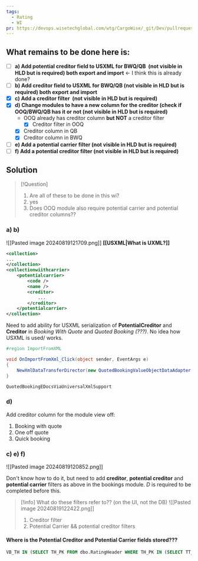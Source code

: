 ```yaml
---
tags:
  - Rating
  - WI
pr: https://devops.wisetechglobal.com/wtg/CargoWise/_git/Dev/pullrequest/264036?path=%2FEnterprise%2FProduct%2FCore%2FUniversalDataBuss%2FUniversalDataBuss.DataObjects%2FDataObjects%2FUniversalCommon%2FOrganisationData.cs
---
```

## What remains to be done here is:

- [ ] **a) Add potential creditor field to USXML for BWQ/QB  (not visible in HLD but is required) both export and import** <- I think this is already done?
- [ ] **b) Add creditor field to USXML for BWQ/QB (not visible in HLD but is required) both export and import**
- [x] **c) Add a creditor filter  (not visible in HLD but is required)**
- [x] **d) Change modules to have a new column for the creditor (check if OOQ/BWQ/QB has it or not (not visible in HLD but is required)**
	- OOQ already has creditor column **but NOT** a creditor filter
		- [x] Creditor filter in OOQ
	- [x] Creditor column in QB
	- [x] Creditor column in BWQ
- [ ] **e) Add a potential carrier filter (not visible in HLD but is required)**
- [ ] **f) Add a potential creditor filter (not visible in HLD but is required)**

## Solution

> [!Question]
> 1. Are all of these to be done in this wi?
> 	1. yes
> 2. Does OOQ module also require potential carrier and potential creditor columns??

### a) b)
![[Pasted image 20240819121709.png]]
**[[USXML|What is UXML?]]**

```xml
<collection>
...
</collection>
<collectionwiithcarrier>
	<potentialcarrier>
		<code />
		<name />
		<creditor>
			...
		</creditor>
	</potentialcarrier>
</collection>
```

Need to add ability for USXML serialization of **PotentialCreditor** and **Creditor** in *Booking With Quote* and *Quoted Booking (???)*. No idea how USXML is used/ works.

```csharp
#region ImportFromXML

void OnImportFromXml_Click(object sender, EventArgs e)
{
	NewXmlDataTransferDirector(new QuotedBookingValueObjectDataAdapter()).PromptUserAndImport(BillingInterfaceName.QuotedBookingXmlImport); // Interface name for billing purposes
}
```

```csharp
QuotedBookingEDocsViaUniversalXmlSupport
```

### d)
Add creditor column for the module view off:
1. Booking with quote
2. One off quote
3. Quick booking

### c) e) f)
![[Pasted image 20240819120852.png]]

Don't know how to do it, but need to add **creditor**, **potential creditor** and **potential carrier** filters as above in the bookings module. *D* is required to be completed before this.

> [!info] What do these filters refer to?? (on the UI, not the DB)
>  ![[Pasted image 20240819122422.png]]
> 1. Creditor filter
> 2. Potential Carrier && potential creditor filters

#### Where is the Potential Creditor and Potential Carrier fields stored???

```sql
VB_TH IN (SELECT TH_PK FROM dbo.RatingHeader WHERE TH_PK IN (SELECT TT_TH FROM dbo.RateOneOffShipment WHERE TT_PK IN (SELECT TTC_TT FROM dbo.RateOneOffCarrier WHERE TTC_OH_Carrier = 'fb7dfa80-f180-4ba1-bbe2-35051b2f573a')))
```
